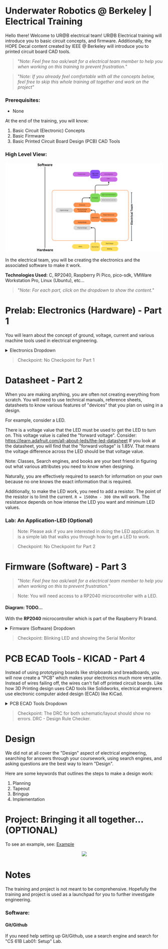 # Underwater Robotics @ Berkeley | Electrical Training

Hello there! Welcome to UR@B electrical team! UR@B Electrical training will introduce you to basic circuit concepts, and firmware. Additionally, the HOPE Decal content created by IEEE @ Berkeley will introduce you to printed circuit board CAD tools. 

> "*Note: Feel free too ask/wait for a electrical team member to help you when working on this training to prevent frustration.*"

> "*Note: If you already feel comfortable with all the concepts below, feel free to skip this whole training all together and work on the project*"

### Prerequisites:
- None

At the end of the training, you will know: 

1. Basic Circuit (Electronic) Concepts
2. Basic Firmware
3. Basic Printed Circuit Board Design (PCB) CAD Tools 

### High Level View:
<p align="center">
    <img src="./imgs//urclub_highlevel_overview.png"/>
</p>
In the electrical team, you will be creating the electronics and the associated software to make it work. 

<br>

**Technologies Used:** C, RP2040, Raspberry Pi Pico, pico-sdk, VMWare Workstation Pro, Linux (Ubuntu), etc...

> "*Note: For each part, click on the dropdown to show the content.*"


# Prelab: Electronics (Hardware) - Part 1

You will learn about the concept of ground, voltage, current and various machine tools used in electrical engineering. 

<details>
<summary>Electronics Dropdown</summary>

## Current
Current is the rate at which electrons (particles) flow. Remember that particles are physical in nature. 

## Voltage 
Particles will stay still unless there is enough pressure to get them moving. Voltage is the difference in electric potential energy between two points. 
It is the **"Push"** that gives pressure to push electrons (particles) through a circuit. 

## Reference Voltage (Ground) 
<p align="center">
    <img height="200px" src="./imgs/reference_mountain.png"/>
</p>
Reference voltage commonly referred to as **ground** is a value that can be used with respect to everything else. 
One example is that "Earth ground" can be used as the reference voltage but most times the reference voltage is relative to the application. 

</br>

**"Common" ground** is the reference voltage that is shared across
the whole application. 

> **V_GND = 0 V**

Most times, zero volts are used as the reference voltage to make calculations easier.  

Note that the reference voltage may not necessarily be 0 volts, It can be any value as long as the circuit designer is consistent. 

## Resistance
Resistance is the opposition to the flow of current. Everything has resistance including wires itself. 

## Ohm Law
<p align="center">
    <img height="200px" src="./imgs//Ohms-law.jpg"/>
</p>
Image Credits: Build-electronics-circuit / Oyvind Nydal Dahl

</br>

Bringing it all together with Ohm's Law.  

> Voltage = Current * Resistance
 
> Current = Voltage / Resistance

> Resistance = Voltage / Current 

## Hardware Equipment
> Note: Please ask if you are interested in getting hands on experience with these machines.

### Power Supply Unit
Power supply unit provide a voltage source. 

### Multimeter
Measures Voltage, Current, and Resistance.

### Oscilloscope
Mainly used for tracking "signals". Signals are just voltage values. Oscilloscope is a multimeter but is able to provide a graph of the signal over time. 

</details>

> Checkpoint: No Checkpoint for Part 1

# Datasheet - Part 2 
When you are making anything, you are often not creating everything from scratch. You will need to use technical manuals, reference sheets, datasheets to know various features of "devices" that you plan on using in a design.

For example, consider a LED. 

There is a voltage value that the LED must be used to get the LED to turn on. This voltage value is called the "forward voltage". 
Consider: https://learn.adafruit.com/all-about-leds/the-led-datasheet
If you look at the datasheet, you will find that the "forward voltage" is 1.85V. That means the voltage difference across the LED should be that voltage value.

Note: Classes, Search engines, and books are your best friend in figuring out what various attributes you need to know when designing. 

Naturally, you are effectively required to search for information on your own because no one knows the exact information that is required.

Additionally, to make the LED work, you need to add a resistor. The point of the resistor is to limit the current. `R = 150Ohm - 300 Ohm` will work. The resistance depends on how intense the LED you want and minimum LED values.

### Lab: An Application-LED (Optional)
> Note: Please ask if you are interested in doing the LED application. It is a simple lab that walks you through how to get a LED to work.

> Checkpoint: No Checkpoint for Part 2

# Firmware (Software) - Part 3
> "*Note: Feel free too ask/wait for a electrical team member to help you when working on this to prevent frustration.*"

> Note: You will need access to a RP2040 microcontroller with a LED.

#### Diagram: TODO...

With the **RP2040** microcontroller which is part of the Raspberry Pi brand. 

<details>
<summary>Firmware (Software) Dropdown</summary>

## Development Environment Setup
Setting up Ubuntu with VMWare Workstation Virtual Desktop 

1.  Download VMWare Workstation Pro from broadcom.com
2.  Download Ubuntu24.04 LTS ISO
3.  Add the Ubuntu to VMWare
4. Command Line: 
    In the Ubuntu Create 2 folders somewhere:
    - “development”, “program_files”
        - Do this by opening command line and going to the root directory. ~/
        - run `“mkdir development”`
            - It will be used to do any development
        - run `“mkdir program_files”`
            - Stores program files that you will see below such as picotool and pico-sdk
6. There are two ways to install programs. Using a package manager or downloading the program directly and then installing.
  - Note: Normally in other OS, you can double click files and a installer pops up, but in linux, you need to use `"sudo apt install ./<filename>.deb` 
  - Recommendation: Use one Package Manager. Ubuntu has “Snap” and “APT” . I recommend using “APT” and staying consistent.
7. Some Notes: Adding Environment Variables
    - Used when Building and compiling projects so programs know where files are
        - vim ~/.basrhc
        - Add by using EXPORT VAR_NAME=”/path”
8. Download VSCode by Googling “VScode Ubuntu” and downloading the .deb file
    - Open a terminal and goto the “Downloads folder” then run `“sudo apt install ./<filename>.deb”`
    - You can now run `“code .”` in directories in the terminal to open VSCode for a directory.
    - Other method of installing: `sudo snap install code --classic`
    - In terminal, run: `code --install-extension ms-vscode.cmake-tools`
    - In terminal, run: `code --install-extension ms-vscode.cpptools`
9. Download “Github CLI”. “gh” in the APT package manager
    - run `“gh auth login”` and login to github.
10. Packages Needed: sudo apt install gh git curl screen

Some Command Line Commands: https://www.git-tower.com/blog/command-line-cheat-sheet/

## Setting up Raspberry Pi Development:**
> Source/Reference: Many of the instructions and command was adapted from [lf-lang.org ](https://www.lf-lang.org/embedded-lab/GettingStarted.html)

1. Packages Needed: `sudo apt install gh git curl screen`

### Installing PICO-SDK
1. In the program_files directory, clone https://github.com/raspberrypi/pico-sdk. `gh repo clone raspberrypi/pico-sdk` command. 
2. Packages Needed: `sudo apt install cmake gcc-arm-none-eabi libnewlib-arm-none-eabi libstdc++-arm-none-eabi-newlib`
3. `cd` to the program_files/pico-sdk and run `git submodule update --init`
4. Set the PICO_SDK_PATH
   1. 
      1. run `export PICO_SDK_PATH=`pwd`
      2. run `echo "export PICO_SDK_PATH=$PICO_SDK_PATH" >> ~/.profile`
   2. Alternative Method: 
      1. In terminal: `vim ~/.basrhc`
      2. Use `pwd` to figure out what the absolute path to the pico-sdk
      3. Add `EXPORT PICO_SDK_PATH=”/home/<ubuntuname>/program_files/pico-sdk"` to the end of the file.
   
### Installing PICO-TOOL
1. Follow: [Reference](https://www.lf-lang.org/embedded-lab/Non-Nix.html#install-picotool)
1. In the program_files directory, clone https://github.com/raspberrypi/picotool. `gh repo clone raspberrypi/picotool` command. 
2. Packages Needed: `sudo apt install build-essential pkg-config libusb-1.0-0-dev cmake`
3. Make sure you have run `"git submodule update --init"` in the PICO-SDK.
4. Go through the process of running the commands in program_files

### RP Other
1.  To allow RP2040 via USB without superuser priviledges 
> `curl -s https://raw.githubusercontent.com/raspberrypi/picotool/master/udev/99-picotool.rules | sudo tee -a /etc/udev/rules.d/99-picotool.rules >/dev/null`. See: [more info.](https://www.lf-lang.org/embedded-lab/Prerequisites.html#using-picotool-on-linuxwsl)


## Creating your first RP2040 Project
1. Goto the `development` directory. If you are in `/program_files`, then run `cd ../development` 
2. Fork and Clone the training repo that belongs to you. `gh repo clone <github_username>/electrical_training`
   1. Goto `https://github.com/berkeleyauv/electrical_training` and find the "fork" button which is close to the `green <> Code` button. 
   2. Clone the training repo. The repo shouldn't belong to `berkeleyauv`
3. Login and authenticate yourself by doing `gh auth login` 
4. Alternatively: Instead of forking, Create your own branch `first/lastname` and run `git checkout first/lastname` 
   1. Permissions issues may be created due too `berkeleyauv/electrical-training`
5.  Note: When you want to `"save"`, run `git add .` then `git commit -m "whatever message you want"` and run `git push origin <your own branch or just main>`
    1. If you have forked, then push to "main"
    2. If you have created a branch, then push to the "branch"
    3. Check what remote options you have by running `git remote -v` . It may not be "origin"
       1. If you don't have origin, run `git remote add origin https://github.com/linktorepo`
6. All the setup has been done. Now, create a new folder and label it `rp2040_blink`. `cd` to the electrical-training repo and run `mkdir rp2040_blink`
7. If you haven't already. open vscode to the directory by running `code .`
8. `cd` into `rp2040_blink` in terminal. 
9. create a `pico_sdk_import.cmake` file
   1.  Goto `<PICO_SDK_PATH>/external/pico_sdk_import.cmake` file using another terminal or vscode. 
   2.  Copy and paste the file contents to `pico_sdk_import.cmake` that you have just created
   ```
        This is a copy of <PICO_SDK_PATH>/external/pico_sdk_import.cmake
        ...Get a copy from the file above.
    ```

10. Create `blink.c` file. 
    ```#include "stdio.h"

        #include "pico/stdlib.h"

        #define GPIO_ON 1

        #define GPIO_OFF 0

        #define LED_PIN 25

        int main() {
            //Intiailize stdio
            stdio_init_all();

            gpio_init(LED_PIN);
            gpio_set_dir(LED_PIN, GPIO_OUT);

            while(true) {
                printf("Blinking On!\n");
                gpio_put(LED_PIN, GPIO_ON);
                sleep_ms(2000);
                printf("Blinking Off!\n");
                gpio_put(LED_PIN, GPIO_OFF);
                sleep_ms(2000);
            }

        } ```
11. Create `CMakeLists.txt`
    ```
        #Source: https://www.youtube.com/watch?v=JhajoAyP8e4
        cmake_minimum_required(VERSION 3.12)

        # PULL in PICO SDK 
        include(pico_sdk_import.cmake)

        project(blink C CXX ASM)
        set(CMAKE_C_STANDARD 11)
        set(CMAKE_CXX_STANDARD 17)

        set(PICO_EXAMPLES_PATH ${PROJECT_SOURCE_DIR})

        #Using picotool
        set(picotool_DIR $MY_INSTALL_DIR/picotool)

        #Initializing the SDK
        pico_sdk_init()

        add_executable(blink blink.c)

        # Pull in our pico_stdlib which pulls in common libraries
        target_link_libraries(blink pico_stdlib)

        # Create map/bin/hex file etc.
        pico_enable_stdio_usb(blink 1)
        pico_enable_stdio_uart(blink 0)

        pico_add_extra_outputs(blink)
    ```

12. Create a `build` directory. run `mkdir build`
13. cd into `build`
14. run `cmake ..`
15. run `make`
16. You will now see "blink.elf" in the folder. 
17. Connecting USB to the RP2040 MCU 
    1. Put the Raspberry Pi PICO into BootMode
       1.  Disconnect the USB
       2. Hold the Button and put the USB back in while simultaneously holding the button.
       3. If you are using VMWare Workstation, make sure that the RP2040 is connected to the virtual machine instead of your host computer.
       4. If it isn’t, right click the virtual machine at the side panel and goto “Removeable” Devices. then select RP2 Boot and Connect
<p align="center">
    <img height="200px" src="./imgs//rp2040_usb_boot.png"/>
</p>

18. Run `picotool load -x blink.elf`

19. Congratulations! The LED should be blinking.

For more examples, see: https://github.com/raspberrypi/pico-examples.git

## Debugging: Monitor (Optional)

### Serial Monitor Debugging
1. At this point, you have the necessary toolchain to make any rp2040 project work.
2. To debug, often times you want to see print statements to know what your project is doing.
3. Follow: https://www.lf-lang.org/embedded-lab/Tools.html#finding-the-device-on-linux
4. Install "Screen"
5. Use `ls /dev/ttyACM*` to find the `PORT` that has the serial monitor.
6. Ensure these attributes exist in the corresponding files
    ```
    blink.c:main(..)
    //Add to the start of the main
    stdio_init_all(); 

    CMAKELists.c: 
    pico_enable_stdio_usb(blink 1)
    pico_enable_stdio_uart(blink 0)
    ```
7. Run `sudo screen <device> 115200`


### SWD Debugging
N/A

### JTAG Debugging
N/A

</details>

> Checkpoint: Blinking LED and showing the Serial Monitor

# PCB ECAD Tools - KICAD - Part 4

Instead of using prototyping boards like stripboards and breadboards, you will now create a "PCB" which makes your electronics much more versatile. Instead of wires failing off, the wires can't fall off printed circuit boards. Like how 3D Printing design uses CAD tools like Solidworks, electrical engineers use electronic computer aided design (ECAD) like KiCad. 

<details>
<summary>PCB ECAD Tools Dropdown</summary>

To get used to the KiCad ECAD software, please follow the HOPE course. 
#### Hands on PCB Engineering (HOPE) | IEEE @ Berkeley
IEEE @ Berkeley has created a awesome decal (course) on printed circuit board design. All content and credits goes to staff at the Hope Decal

See HOPE Decal- https://ieee.berkeley.edu/hope/
If the link does not work, please search for: IEEE Berkeley HOPE Decal
<br>

**For underwater robotics, Please do the following content and associated labs:**
1. Install Kicad
2. Light Sensor Schematic
3. Light Sensor Components
4. Light Sensor Layout
5. USB Charger Components (Optional)
6. USB Charger Schematic (Optional)
7. USB Charger Layout (Optional)
<p align="center">
    <img src="./imgs/hope_decal_schedule.png"/>
</p>

</details>

> Checkpoint: The DRC for both schematic/layout should show no errors. DRC - Design Rule Checker.

# Design
We did not at all cover the "Design" aspect of electrical engineering, searching for answers through your coursework, using search engines, and asking questions are the best way to learn "Design". 

Here are some keywords that outlines the steps to make a design work:
1. Planning
2. Tapeout
3. Bringup
4. Implementation

# Project: Bringing it all together... (OPTIONAL)
To see an example, see: [Example](./example_design/README.md)
<p align="center">
    <img src="./imgs/example_design/block.png"/>
</p>

# Notes
The training and project is not meant to be comprehensive. Hopefully the training and project is used as a launchpad for you to further investigate engineering.

### Software:

#### Git/Github
If you need help setting up Git/Github, use a search engine and search for "CS 61B Lab01: Setup" Lab. 